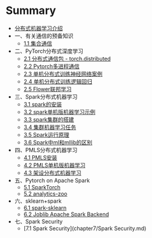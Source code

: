 # Summary

* [分布式机器学习介绍](README.md)
* 一、有关通信的预备知识
    * [1.1 集合通信](chapter1/集合通信.md)
* 二、PyTorch分布式深度学习
    * [2.1 分布式通信包 - torch.distributed](chapter2/torch_distributed.md)
    * [2.2 Pytorch多进程通信](chapter2/PyTorch进程通信.md)
    * [2.3 单机分布式训练神经网络案例](chapter2/单机分布式训练MINIST.md)
    * [2.4 单机分布式训练逻辑回归](chapter2/单机分布式训练Breast_Cancer.md)
    * [2.5 Flower联邦学习](chapter2/Flower联邦学习.md)
* 三、Spark分布式机器学习
    *  [3.1 spark的安装](chapter3/spark的安装.md)
    *  [3.2 spark单机版机器学习示例](chapter3/spark单机版机器学习示例.md)
    *  [3.3  spark集群的搭建](chapter3/spark集群的搭建.md)
    *  [3.4  集群机器学习任务](chapter3/集群机器学习任务.md)
    *  [3.5  Spark运行原理](chapter3/Spark运行原理.md)
    *  [3.6 Spark中ml和mllib的区别](chapter3/Spark中ml和mllib的区别.md)
* 四、PMLS分布式机器学习
    * [4.1 PMLS安装](chapter4/PMLS安装.md)
    * [4.2 PMLS单机版机器学习](chapter4/PMLS单机版机器学习.md)
    * [4.3 架设分布式机器学习](chapter4/分布式机器学习.md)
* 五、Pytorch on Apache Spark
    * [5.1 SparkTorch](chapter5/SparkTorch的安装.md)
    * [5.2 analytics-zoo](chapter5/analytics-zoo.md)
* 六、sklearn+spark
    * [6.1 spark-sklearn](chapter6/spark-sklearn.md)
    * [6.2 Joblib Apache Spark Backend](chapter6/joblibspark.md)
* 七、Spark Security
    * [7.1 Spark Security](chapter7/Spark Security.md)


